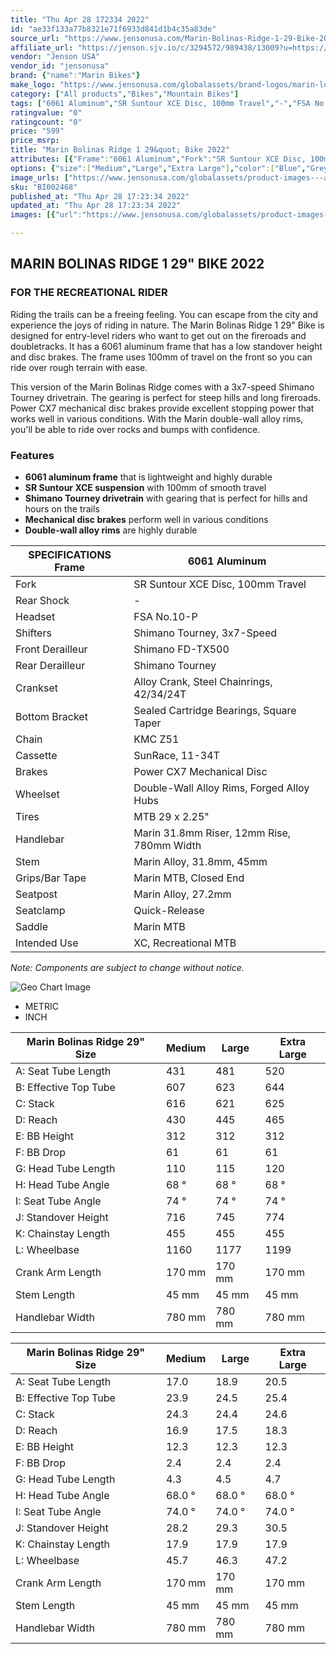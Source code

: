 ```yaml
---
title: "Thu Apr 28 172334 2022"
id: "ae33f133a77b8321e71f6933d841d1b4c35a83de"
source_url: "https://www.jensonusa.com/Marin-Bolinas-Ridge-1-29-Bike-2022-6"
affiliate_url: "https://jenson.sjv.io/c/3294572/989438/13009?u=https://www.jensonusa.com/Marin-Bolinas-Ridge-1-29-Bike-2022-6"
vendor: "Jenson USA"
vendor_id: "jensonusa"
brand: {"name":"Marin Bikes"}
make_logo: "https://www.jensonusa.com/globalassets/brand-logos/marin-logo-bk.png"
category: ["All products","Bikes","Mountain Bikes"]
tags: ["6061 Aluminum","SR Suntour XCE Disc, 100mm Travel","-","FSA No.10-P","Shimano Tourney, 3x7-Speed","Shimano FD-TX500","Shimano Tourney","Alloy Crank, Steel Chainrings, 42/34/24T","Sealed Cartridge Bearings, Square Taper","KMC Z51","SunRace, 11-34T","Power CX7 Mechanical Disc","Double-Wall Alloy Rims, Forged Alloy Hubs","MTB 29 x 2.25\"","Marin 31.8mm Riser, 12mm Rise, 780mm Width","Marin Alloy, 31.8mm, 45mm","Marin MTB, Closed End","Marin Alloy, 27.2mm","Quick-Release","Marin MTB","XC, Recreational MTB"]
ratingvalue: "0"
ratingcount: "0"
price: "599"
price_msrp: 
title: "Marin Bolinas Ridge 1 29&quot; Bike 2022"
attributes: [{"Frame":"6061 Aluminum","Fork":"SR Suntour XCE Disc, 100mm Travel","Rear Shock":"-","Headset":"FSA No.10-P","Shifters":"Shimano Tourney, 3x7-Speed","Front Derailleur":"Shimano FD-TX500","Rear Derailleur":"Shimano Tourney","Crankset":"Alloy Crank, Steel Chainrings, 42/34/24T","Bottom Bracket":"Sealed Cartridge Bearings, Square Taper","Chain":"KMC Z51","Cassette":"SunRace, 11-34T","Brakes":"Power CX7 Mechanical Disc","Wheelset":"Double-Wall Alloy Rims, Forged Alloy Hubs","Tires":"MTB 29 x 2.25\"","Handlebar":"Marin 31.8mm Riser, 12mm Rise, 780mm Width","Stem":"Marin Alloy, 31.8mm, 45mm","Grips/Bar Tape":"Marin MTB, Closed End","Seatpost":"Marin Alloy, 27.2mm","Seatclamp":"Quick-Release","Saddle":"Marin MTB","Intended Use":"XC, Recreational MTB"}]
options: {"size":["Medium","Large","Extra Large"],"color":["Blue","Grey"],"availability":"In Stock"}
image_urls: ["https://www.jensonusa.com/globalassets/product-images---all-assets/marin-2021/bi002690-blue.jpg"]
sku: "BI002468"
published_at: "Thu Apr 28 17:23:34 2022"
updated_at: "Thu Apr 28 17:23:34 2022"
images: [{"url":"https://www.jensonusa.com/globalassets/product-images---all-assets/marin-2021/bi002690-blue.jpg","path":"full/d2a8ba272eeff63858307f55709a9dc221f8c95f.jpg","checksum":"f19a8e95fc349e86bd61d6640ef273d1","status":"downloaded"}]

---
```

## MARIN BOLINAS RIDGE 1 29" BIKE 2022

### FOR THE RECREATIONAL RIDER

Riding the trails can be a freeing feeling. You can escape from the city and
experience the joys of riding in nature. The Marin Bolinas Ridge 1 29" Bike is
designed for entry-level riders who want to get out on the fireroads and
doubletracks. It has a 6061 aluminum frame that has a low standover height and
disc brakes. The frame uses 100mm of travel on the front so you can ride over
rough terrain with ease.

This version of the Marin Bolinas Ridge comes with a 3x7-speed Shimano Tourney
drivetrain. The gearing is perfect for steep hills and long fireroads. Power
CX7 mechanical disc brakes provide excellent stopping power that works well in
various conditions. With the Marin double-wall alloy rims, you'll be able to
ride over rocks and bumps with confidence.

### Features

  * **6061 aluminum frame** that is lightweight and highly durable
  * **SR Suntour XCE suspension** with 100mm of smooth travel
  * **Shimano Tourney drivetrain** with gearing that is perfect for hills and hours on the trails
  * **Mechanical disc brakes** perform well in various conditions
  * **Double-wall alloy rims** are highly durable

SPECIFICATIONS Frame | 6061 Aluminum  
---|---  
Fork | SR Suntour XCE Disc, 100mm Travel  
Rear Shock | -  
Headset | FSA No.10-P  
Shifters | Shimano Tourney, 3x7-Speed  
Front Derailleur | Shimano FD-TX500  
Rear Derailleur | Shimano Tourney  
Crankset | Alloy Crank, Steel Chainrings, 42/34/24T  
Bottom Bracket | Sealed Cartridge Bearings, Square Taper  
Chain | KMC Z51  
Cassette | SunRace, 11-34T  
Brakes | Power CX7 Mechanical Disc  
Wheelset | Double-Wall Alloy Rims, Forged Alloy Hubs  
Tires | MTB 29 x 2.25"  
Handlebar | Marin 31.8mm Riser, 12mm Rise, 780mm Width  
Stem | Marin Alloy, 31.8mm, 45mm  
Grips/Bar Tape | Marin MTB, Closed End  
Seatpost | Marin Alloy, 27.2mm  
Seatclamp | Quick-Release  
Saddle | Marin MTB  
Intended Use | XC, Recreational MTB  
  
_Note: Components are subject to change without notice._

![Geo Chart
Image](//cdn.thinglink.me/api/image/700069498757054465/1024/10/none#tl-700069498757054465;')

  * METRIC
  * INCH

Marin Bolinas Ridge 29" Size | Medium | Large | Extra Large  
---|---|---|---  
A: Seat Tube Length | 431 | 481 | 520  
B: Effective Top Tube | 607 | 623 | 644  
C: Stack | 616 | 621 | 625  
D: Reach | 430 | 445 | 465  
E: BB Height | 312 | 312 | 312  
F: BB Drop | 61 | 61 | 61  
G: Head Tube Length | 110 | 115 | 120  
H: Head Tube Angle | 68 ° | 68 ° | 68 °  
I: Seat Tube Angle | 74 ° | 74 ° | 74 °  
J: Standover Height | 716 | 745 | 774  
K: Chainstay Length | 455 | 455 | 455  
L: Wheelbase | 1160 | 1177 | 1199  
Crank Arm Length | 170 mm | 170 mm | 170 mm  
Stem Length | 45 mm | 45 mm | 45 mm  
Handlebar Width | 780 mm | 780 mm | 780 mm  
  
Marin Bolinas Ridge 29" Size | Medium | Large | Extra Large  
---|---|---|---  
A: Seat Tube Length | 17.0 | 18.9 | 20.5  
B: Effective Top Tube | 23.9 | 24.5 | 25.4  
C: Stack | 24.3 | 24.4 | 24.6  
D: Reach | 16.9 | 17.5 | 18.3  
E: BB Height | 12.3 | 12.3 | 12.3  
F: BB Drop | 2.4 | 2.4 | 2.4  
G: Head Tube Length | 4.3 | 4.5 | 4.7  
H: Head Tube Angle | 68.0 ° | 68.0 ° | 68.0 °  
I: Seat Tube Angle | 74.0 ° | 74.0 ° | 74.0 °  
J: Standover Height | 28.2 | 29.3 | 30.5  
K: Chainstay Length | 17.9 | 17.9 | 17.9  
L: Wheelbase | 45.7 | 46.3 | 47.2  
Crank Arm Length | 170 mm | 170 mm | 170 mm  
Stem Length | 45 mm | 45 mm | 45 mm  
Handlebar Width | 780 mm | 780 mm | 780 mm

